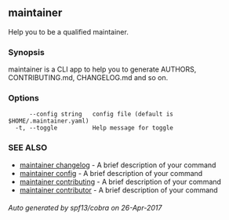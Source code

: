 ## maintainer

Help you to be a qualified maintainer.

### Synopsis


maintainer is a CLI app to help you to generate AUTHORS, CONTRIBUTING.md, CHANGELOG.md and so on.

### Options

```
      --config string   config file (default is $HOME/.maintainer.yaml)
  -t, --toggle          Help message for toggle
```

### SEE ALSO
* [maintainer changelog](maintainer_changelog.md)	 - A brief description of your command
* [maintainer config](maintainer_config.md)	 - A brief description of your command
* [maintainer contributing](maintainer_contributing.md)	 - A brief description of your command
* [maintainer contributor](maintainer_contributor.md)	 - A brief description of your command

###### Auto generated by spf13/cobra on 26-Apr-2017
